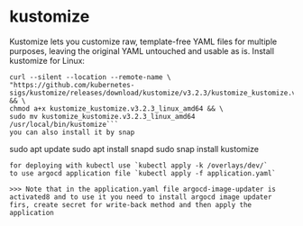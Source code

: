 # kustomize
Kustomize lets you customize raw, template-free YAML files for multiple purposes, leaving the original YAML untouched and usable as is.
Install kustomize for Linux:
```
curl --silent --location --remote-name \
"https://github.com/kubernetes-sigs/kustomize/releases/download/kustomize/v3.2.3/kustomize_kustomize.v3.2.3_linux_amd64" && \
chmod a+x kustomize_kustomize.v3.2.3_linux_amd64 && \
sudo mv kustomize_kustomize.v3.2.3_linux_amd64 /usr/local/bin/kustomize```
you can also install it by snap
```
sudo apt update
sudo apt install snapd
sudo snap install kustomize
```
for deploying with kubectl use `kubectl apply -k /overlays/dev/`
to use argocd application file `kubectl apply -f application.yaml`

>>> Note that in the application.yaml file argocd-image-updater is activated8 and to use it you need to install argocd image updater firs, create secret for write-back method and then apply the application
